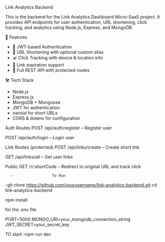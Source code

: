  Link Analytics Backend

This is the backend for the Link Analytics Dashboard Micro-SaaS project. It provides API endpoints for user authentication, URL shortening, click tracking, and analytics using Node.js, Express, and MongoDB.


 🚀 Features

- 🔐 JWT-based Authentication
- 🔗 URL Shortening with optional custom alias
- 📊 Click Tracking with device & location info
- 📅 Link expiration support
- 🧾 Full REST API with protected routes


 🛠️ Tech Stack

- Node.js
- Express.js
- MongoDB + Mongoose
- JWT for authentication
- nanoid for short URLs
- CORS & dotenv for configuration

Auth Routes
POST /api/auth/register – Register user

POST /api/auth/login – Login user

Link Routes (protected)
POST /api/links/create – Create short link

GET /api/links/all – Get user links

Public
GET /r/:shortCode – Redirect to original URL and track click

      --                 To Run

-git clone https://github.com/yourusername/link-analytics-backend.git
cd link-analytics-backend

npm install

for the .env file

PORT=5000
MONGO_URI=your_mongodb_connection_string
JWT_SECRET=your_secret_key

TO start
-npm run dev


